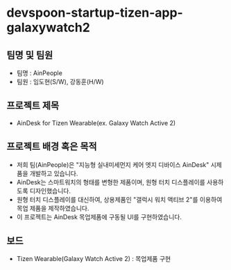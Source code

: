 # devspoon-startup-tizen-app-galaxywatch2
## 팀명 및 팀원
* 팀명 : AinPeople
* 팀원 : 임도현(S/W), 강동훈(H/W)

## 프로젝트 제목
* AinDesk for Tizen Wearable(ex. Galaxy Watch Active 2)

## 프로젝트 배경 혹은 목적
* 저희 팀(AinPeople)은 "지능형 실내미세먼지 케어 엣지 디바이스 AinDesk" 시제품을 개발하고 있습니다.
* AinDesk는 스마트워치의 형태를 변형한 제품이며, 원형 터치 디스플레이를 사용하도록 디자인했습니다.
* 원형 터치 디스플레이를 대신하여, 상용제품인 "갤럭시 워치 액티브 2"를 이용하여 목업 제품을 제작하였습니다.
* 이 프로젝트는 AinDesk 목업제품에 구동될 UI를 구현하였습니다.

## 보드
* Tizen Wearable(Galaxy Watch Active 2) : 목업제품 구현
